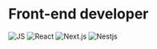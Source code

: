 # Front-end developer


![JS](https://img.shields.io/badge/JavaScript-444?style=for-the-badge&logo=JavaScript)
![React](https://img.shields.io/badge/React-444?style=for-the-badge&logo=React)
![Next.js](https://img.shields.io/badge/Next.js-444?style=for-the-badge&logo=Next.js)
![Nestjs](https://img.shields.io/badge/Nest.js-444?style=for-the-badge&logo=Nestjs)
